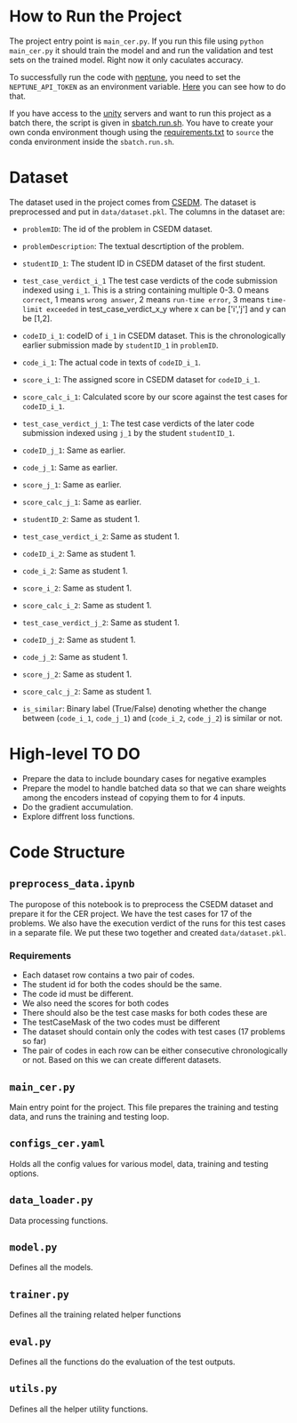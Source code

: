 # How to Run the Project
The project entry point is `main_cer.py`. If you run this file using `python main_cer.py` it should train the model and and run the validation and test sets on the trained model. Right now it only caculates accuracy. 

To successfully run the code with [neptune](https://neptune.ai/), you need to set the `NEPTUNE_API_TOKEN` as an environment variable. [Here](https://docs.neptune.ai/api/environment_variables/#) you can see how to do that. 

If you have access to the [unity](https://unity.rc.umass.edu/) servers and want to run this project as a batch there, the script is given in [sbatch.run.sh](https://github.com/hheickal/code-edit-representation/blob/master/sbatch.run.sh). You have to create your own conda environment though using the [requirements.txt](https://github.com/hheickal/code-edit-representation/blob/master/requirements.txt) to `source` the conda environment inside the `sbatch.run.sh`.

# Dataset
The dataset used in the project comes from [CSEDM](https://sites.google.com/ncsu.edu/csedm-dc-2021/dataset). The dataset is preprocessed and put in `data/dataset.pkl`. The columns in the dataset are:
- `problemID`: The id of the problem in CSEDM dataset.
- `problemDescription`: The textual descrtiption of the problem.
- `studentID_1`: The student ID in CSEDM dataset of the first student.
- `test_case_verdict_i_1` The test case verdicts of the code submission indexed using `i_1`. This is a string containing multiple 0-3. 0 means `correct`, 1 means `wrong answer`, 2 means `run-time error`, 3 means `time-limit exceeded` in test_case_verdict_x_y where x can be ['i','j'] and y can be [1,2].

- `codeID_i_1`: codeID of `i_1` in CSEDM dataset. This is the chronologically earlier submission made by `studentID_1` in `problemID`.
- `code_i_1`: The actual code in texts of  `codeID_i_1`.
- `score_i_1`: The assigned score in CSEDM dataset for `codeID_i_1`.
- `score_calc_i_1`: Calculated score by our score against the test cases for `codeID_i_1`.
- `test_case_verdict_j_1`: The test case verdicts of the later code submission indexed using `j_1` by the student `studentID_1`.
- `codeID_j_1`: Same as earlier.
- `code_j_1`: Same as earlier.
- `score_j_1`: Same as earlier.
- `score_calc_j_1`: Same as earlier.
- `studentID_2`: Same as student 1.
- `test_case_verdict_i_2`: Same as student 1.
- `codeID_i_2`: Same as student 1. 
- `code_i_2`: Same as student 1. 
- `score_i_2`: Same as student 1. 
- `score_calc_i_2`: Same as student 1.
- `test_case_verdict_j_2`: Same as student 1.
- `codeID_j_2`: Same as student 1.
- `code_j_2`: Same as student 1. 
- `score_j_2`: Same as student 1.
- `score_calc_j_2`: Same as student 1.
- `is_similar`: Binary label (True/False) denoting whether the change between (`code_i_1`, `code_j_1`) and (`code_i_2`, `code_j_2`) is similar or not. 

# High-level TO DO
* Prepare the data to include boundary cases for negative examples 
* Prepare the model to handle batched data so that we can share weights among the encoders instead of copying them to for 4 inputs. 
* Do the gradient accumulation.
* Explore diffrent loss functions. 

# Code Structure
## `preprocess_data.ipynb`
The puropose of this notebook is to preprocess the CSEDM dataset and prepare it for the CER project. We have the test cases for 17 of the problems. We also have the execution verdict of the runs for this test cases in a separate file. We put these two together and created `data/dataset.pkl`.
### Requirements
- Each dataset row contains a two pair of codes.
- The student id for both the codes should be the same. 
- The code id must be different. 
- We also need the scores for both codes
- There should also be the test case masks for both codes these are
- The testCaseMask of the two codes must be different
- The dataset should contain only the codes with test cases (17 problems so far)
- The pair of codes in each row can be either consecutive chronologically or not. Based on this we can create different datasets. 

## `main_cer.py`
Main entry point for the project. This file prepares the training and testing data, and runs the training and testing loop.

## `configs_cer.yaml`
Holds all the config values for various model, data, training and testing options. 

## `data_loader.py`
Data processing functions. 

## `model.py`
Defines all the models. 

## `trainer.py`
Defines all the training related helper functions

## `eval.py`
Defines all the functions do the evaluation of the test outputs.

## `utils.py`
Defines all the helper utility functions.
